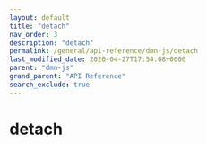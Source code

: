```yaml
---
layout: default
title: "detach"
nav_order: 3
description: "detach"
permalink: /general/api-reference/dmn-js/detach
last_modified_date: 2020-04-27T17:54:08+0000
parent: "dmn-js"
grand_parent: "API Reference"
search_exclude: true
---
```


# detach
